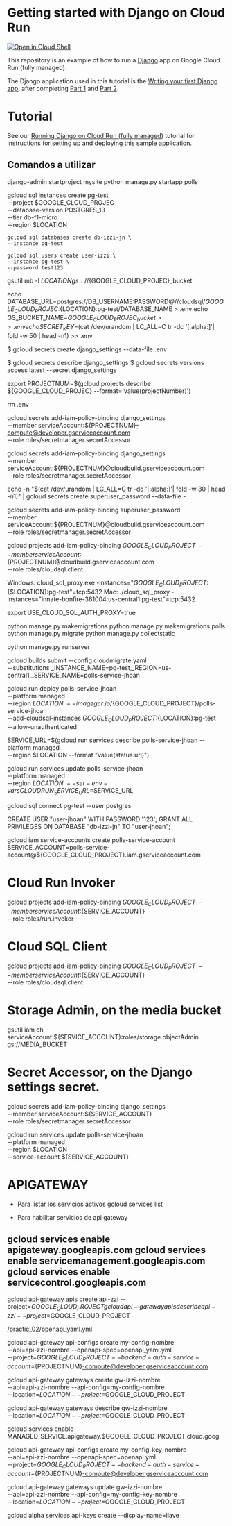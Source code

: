 # Getting started with Django on Cloud Run

[![Open in Cloud Shell][shell_img]][shell_link]

[shell_img]: http://gstatic.com/cloudssh/images/open-btn.png
[shell_link]: https://console.cloud.google.com/cloudshell/open?git_repo=https://github.com/GoogleCloudPlatform/python-docs-samples&page=editor&open_in_editor=run/django/README.md

This repository is an example of how to run a [Django](https://www.djangoproject.com/) 
app on Google Cloud Run (fully managed). 

The Django application used in this tutorial is the [Writing your first Django app](https://docs.djangoproject.com/en/3.2/#first-steps),
after completing [Part 1](https://docs.djangoproject.com/en/3.2/intro/tutorial01/) and [Part 2](https://docs.djangoproject.com/en/3.2/intro/tutorial02/).


# Tutorial
See our [Running Django on Cloud Run (fully managed)](https://cloud.google.com/python/django/run) tutorial for instructions for setting up and deploying this sample application.

## Comandos a utilizar
django-admin startproject mysite
python manage.py startapp polls

gcloud sql instances create pg-test \
    --project $GOOGLE_CLOUD_PROJEC \
    --database-version POSTGRES_13 \
    --tier db-f1-micro \
    --region $LOCATION


    gcloud sql databases create db-izzi-jn \
    --instance pg-test

    gcloud sql users create user-izzi \
    --instance pg-test \
    --password test123


gsutil mb -l $LOCATION gs://${GOOGLE_CLOUD_PROJEC}_bucket

echo DATABASE_URL=postgres://DB_USERNAME:PASSWORD@//cloudsql/${GOOGLE_CLOUD_PROJEC}:${LOCATION}:pg-test/DATABASE_NAME > .env
echo GS_BUCKET_NAME=${GOOGLE_CLOUD_PROJEC}_bucket >> .env
echo SECRET_KEY=$(cat /dev/urandom | LC_ALL=C tr -dc '[:alpha:]'| fold -w 50 | head -n1) >> .env


$ gcloud secrets create django_settings --data-file .env

$ gcloud secrets describe django_settings
$ gcloud secrets versions access latest --secret django_settings

export PROJECTNUM=$(gcloud projects describe ${GOOGLE_CLOUD_PROJEC} --format='value(projectNumber)')

rm .env

gcloud secrets add-iam-policy-binding django_settings \
    --member serviceAccount:${PROJECTNUM}-compute@developer.gserviceaccount.com \
    --role roles/secretmanager.secretAccessor

gcloud secrets add-iam-policy-binding django_settings \
    --member serviceAccount:${PROJECTNUM}@cloudbuild.gserviceaccount.com \
    --role roles/secretmanager.secretAccessor

echo -n "$(cat /dev/urandom | LC_ALL=C tr -dc '[:alpha:]'| fold -w 30 | head -n1)" | gcloud secrets create superuser_password --data-file -

gcloud secrets add-iam-policy-binding superuser_password \
    --member serviceAccount:${PROJECTNUM}@cloudbuild.gserviceaccount.com \
    --role roles/secretmanager.secretAccessor

gcloud projects add-iam-policy-binding $GOOGLE_CLOUD_PROJECT \
    --member serviceAccount:${PROJECTNUM}@cloudbuild.gserviceaccount.com \
    --role roles/cloudsql.client

Windows: cloud_sql_proxy.exe -instances="${GOOGLE_CLOUD_PROJECT}:${$LOCATION}:pg-test"=tcp:5432
Mac: ./cloud_sql_proxy -instances="innate-bonfire-361004:us-central1:pg-test"=tcp:5432

export USE_CLOUD_SQL_AUTH_PROXY=true

python manage.py makemigrations
python manage.py makemigrations polls
python manage.py migrate
python manage.py collectstatic

python manage.py runserver

gcloud builds submit --config cloudmigrate.yaml \
    --substitutions _INSTANCE_NAME=pg-test,_REGION=us-central1,_SERVICE_NAME=polls-service-jhoan

gcloud run deploy polls-service-jhoan \
    --platform managed \
    --region ${LOCATION} \
    --image gcr.io/${GOOGLE_CLOUD_PROJECT}/polls-service-jhoan \
    --add-cloudsql-instances ${GOOGLE_CLOUD_PROJECT}:${LOCATION}:pg-test \
    --allow-unauthenticated

SERVICE_URL=$(gcloud run services describe polls-service-jhoan --platform managed \
    --region $LOCATION --format "value(status.url)")

gcloud run services update polls-service-jhoan \
    --platform managed \
    --region $LOCATION \
    --set-env-vars CLOUDRUN_SERVICE_URL=$SERVICE_URL

gcloud sql connect pg-test --user postgres

CREATE USER "user-jhoan" WITH PASSWORD '123';
GRANT ALL PRIVILEGES ON DATABASE "db-izzi-jn" TO "user-jhoan";


gcloud iam service-accounts create polls-service-account
SERVICE_ACCOUNT=polls-service-account@${GOOGLE_CLOUD_PROJECT}.iam.gserviceaccount.com

# Cloud Run Invoker
gcloud projects add-iam-policy-binding ${GOOGLE_CLOUD_PROJECT} \
    --member serviceAccount:${SERVICE_ACCOUNT} \
    --role roles/run.invoker

# Cloud SQL Client
gcloud projects add-iam-policy-binding ${GOOGLE_CLOUD_PROJECT} \
    --member serviceAccount:${SERVICE_ACCOUNT} \
    --role roles/cloudsql.client

# Storage Admin, on the media bucket
gsutil iam ch \
    serviceAccount:${SERVICE_ACCOUNT}:roles/storage.objectAdmin \
    gs://MEDIA_BUCKET

# Secret Accessor, on the Django settings secret.
gcloud secrets add-iam-policy-binding django_settings \
    --member serviceAccount:${SERVICE_ACCOUNT} \
    --role roles/secretmanager.secretAccessor


gcloud run services update polls-service-jhoan \
    --platform managed \
    --region $LOCATION \
    --service-account ${SERVICE_ACCOUNT}


# APIGATEWAY
- Para listar los servicios activos
gcloud services list

- Para habilitar servicios de api gateway

gcloud services enable apigateway.googleapis.com
gcloud services enable servicemanagement.googleapis.com
gcloud services enable servicecontrol.googleapis.com
----

gcloud api-gateway apis create api-zzi --project=$GOOGLE_CLOUD_PROJECT
gcloud api-gateway apis describe api-zzi --project=$GOOGLE_CLOUD_PROJECT

/practic_02/openapi_yaml.yml

gcloud api-gateway api-configs create my-config-nombre \
  --api=api-zzi-nombre --openapi-spec=openapi_yaml.yml \
  --project=$GOOGLE_CLOUD_PROJECT --backend-auth-service-account=${PROJECTNUM}-compute@developer.gserviceaccount.com

gcloud api-gateway gateways create gw-izzi-nombre \
  --api=api-zzi-nombre --api-config=my-config-nombre \
  --location=$LOCATION --project=$GOOGLE_CLOUD_PROJECT

gcloud api-gateway gateways describe gw-izzi-nombre \
  --location=$LOCATION --project=$GOOGLE_CLOUD_PROJECT

gcloud services enable MANAGED_SERVICE.apigateway.$GOOGLE_CLOUD_PROJECT.cloud.goog

gcloud api-gateway api-configs create my-config-key-nombre \
--api=api-zzi-nombre --openapi-spec=openapi.yml \
--project=$GOOGLE_CLOUD_PROJECT --backend-auth-service-account=${PROJECTNUM}-compute@developer.gserviceaccount.com

gcloud api-gateway gateways update gw-izzi-nombre \
  --api=api-zzi-nombre --api-config=my-config-key-nombre \
  --location=$LOCATION --project=$GOOGLE_CLOUD_PROJECT

gcloud alpha services api-keys create --display-name=llave


